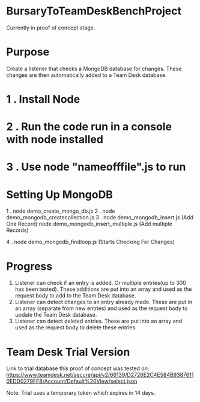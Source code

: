 # BursaryToTeamDeskBenchProject

Currently in proof of concept stage.

# Purpose 

Create a listener that checks a MongoDB database for changes. These changes are then automatically added to a Team Desk database.

# 1 . Install Node
# 2 . Run the code run in a console with node installed
# 3 . Use node "nameofffile".js to run

# Setting Up MongoDB
1 . node demo_create_mongo_db.js
2 . node demo_mongodb_createcollection.js
3 . node demo_mongodb_insert.js (Add One Record)
    node demo_mongodb_insert_multiple.js (Add multiple Records)

4 . node demo_mongodb_findloop.js (Starts Checking For Changes)

# Progress 

1. Listener can check if an entry is added. Or multiple entries(up to 300 has been tested). These additions are put into an array and used as the request body to add to the Team Desk database.
2. Listener can detect changes to an entry already made. These are put in an array (separate from new entries) and used as the request body to update the Team Desk database.
3. Listener can detect deleted entries. These are put into an array and used as the request body to delete these entries.

# Team Desk Trial Version

Link to trial database this proof of concept was tested on: https://www.teamdesk.net/secure/api/v2/66139/D2726E2C4E584B93876110EDD0279FF8/Account/Default%20View/select.json

Note: Trial uses a temporary token which expires in 14 days.

